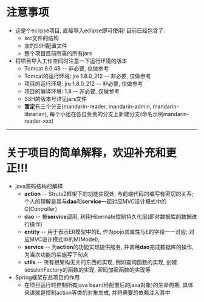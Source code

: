 # 注意事项
* 这是个eclipse项目, 直接导入eclipse即可使用! 目前已经包含了:
  * src文件的结构
  * 空的SSH配置文件
  * 整个项目目前所需的所有jars
* 将项目导入工作空间时注意一下运行环境的版本
  * Tomcat 8.0.48 -- 非必要, 仅做参考
  * Tomcat的运行环境: jre 1.8.0_212 -- 非必要, 仅做参考
  * 项目的运行环境: jre 1.8.0_212 -- 非必要, 仅做参考
  * 项目的编译环境: 1.8 -- 非必要, 仅做参考
  * SSH的版本号详见jars文件
  * **暂定**有三个分支(mandarin-reader, mandarin-admin, mandarin-librarian), 每个小组在各自负责的分支上新建分支(命名示例mandarin-reader-xxx) 
---
# 关于项目的简单解释，**欢迎补充和更正**!!!
  * java源码结构的解释
    * **action** -- Struts2框架下的功能实现处, 与前端代码的编写有密切的关系; 个人的理解是其与**dao**和**service**一起对应MVC设计模式中的C(Controller） 
    * **dao** -- 被**service**调用, 利用Hibernate控制持久化层(即对数据库的数据进行操作)
    * **entity** -- 用于表示ER模型中的E, 作为pojo其属性与E的字段一一对应; 对应MVC设计模式中的M(Model),
    * **service** -- 为**action**的功能实现提供服务, 并调用**dao**完成数据库的操作, 为当次功能的实施写下句点
    * **utils** -- 所有根架构无关的东西的实现, 例如查询函数的实现, 创建sessionFactory的函数的实现, 密码加密函数的实现等
  * Spring框架在此项目的作用
    * 在项目运行时控制所有java bean(经配置后的java对象)的生命周期, 具体来讲就是控制action等类的对象生成, 并将需要的依赖注入其中
